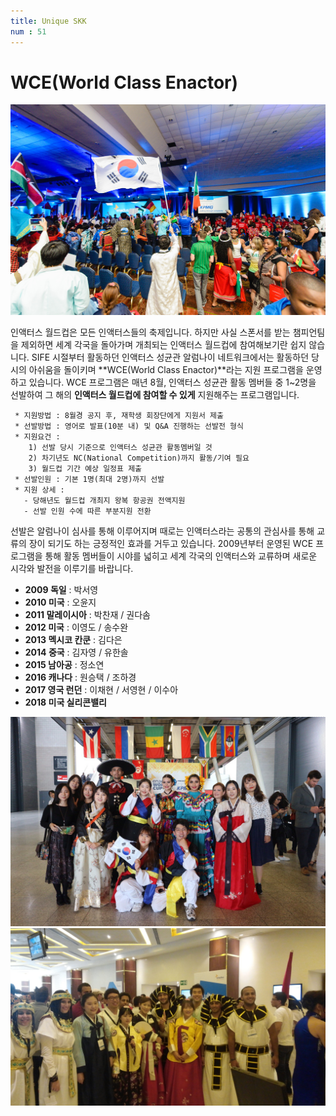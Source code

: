 ```yaml
---
title: Unique SKK
num : 51
---
```


# WCE(World Class Enactor)

![](/images/what-we-do/wce-wc.jpeg)

인액터스 월드컵은 모든 인액터스들의 축제입니다. 하지만 사실 스폰서를 받는 챔피언팀을 제외하면
세계 각국을 돌아가며 개최되는 인액터스 월드컵에 참여해보기란 쉽지 않습니다. SIFE 시절부터 활동하던 인액터스 성균관 알럼나이 네트워크에서는
활동하던 당시의 아쉬움을 돌이키며 **WCE(World Class Enactor)**라는 지원 프로그램을 운영하고 있습니다. WCE 프로그램은 매년 8월, 인액터스 성균관 활동 멤버들 중 1~2명을 선발하여 그 해의
**인액터스 월드컵에 참여할 수 있게** 지원해주는 프로그램입니다.

```
 * 지원방법 : 8월경 공지 후, 재학생 회장단에게 지원서 제출
 * 선발방법 : 영어로 발표(10분 내) 및 Q&A 진행하는 선발전 형식
 * 지원요건 :
    1) 선발 당시 기준으로 인액터스 성균관 활동멤버일 것
    2) 차기년도 NC(National Competition)까지 활동/기여 필요
    3) 월드컵 기간 예상 일정표 제출
 * 선발인원 : 기본 1명(최대 2명)까지 선발
 * 지원 상세 :
   - 당해년도 월드컵 개최지 왕복 항공권 전액지원
   - 선발 인원 수에 따른 부분지원 전환
```

선발은 알럼나이 심사를 통해 이루어지며 때로는 인액터스라는 공통의 관심사를 통해 교류의 장이 되기도 하는 긍정적인 효과를 거두고 있습니다.
2009년부터 운영된 WCE 프로그램을 통해 활동 멤버들이 시야를 넓히고 세계 각국의 인액터스와 교류하며
새로운 시각와 발전을 이루기를 바랍니다.

+ **2009 독일** : 박서영
+ **2010 미국** : 오윤지
+ **2011 말레이시아** : 박찬재 / 권다솜
+ **2012 미국** : 이영도 / 송수완
+ **2013 멕시코 칸쿤** : 김다은
+ **2014 중국** : 김자영 / 유한솔
+ **2015 남아공** : 정소연
+ **2016 캐나다** : 원승택 / 조하경
+ **2017 영국 런던** : 이채현 / 서영현 / 이수아
+ **2018 미국 실리콘밸리**



![](/images/what-we-do/wce-1.jpg)
![](/images/what-we-do/wce-2.jpg)
